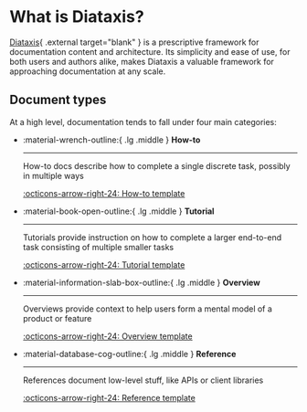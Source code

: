 # What is Diataxis?

[Diataxis](https://diataxis.fr/){ .external target="blank" } is a prescriptive framework for documentation content and architecture. Its simplicity and ease of use, for both users and authors alike, makes Diataxis a valuable framework for approaching documentation at any scale. 

## Document types

At a high level, documentation tends to fall under four main categories:

<div class="grid cards" markdown>

-   :material-wrench-outline:{ .lg .middle } __How-to__

    ---

    How-to docs describe how to complete a single discrete task, possibly in multiple ways

    [:octicons-arrow-right-24: How-to template](how-to.md)

-   :material-book-open-outline:{ .lg .middle } __Tutorial__

    ---

    Tutorials provide instruction on how to complete a larger end-to-end task consisting of multiple smaller tasks

    [:octicons-arrow-right-24: Tutorial template](tutorial.md)

-   :material-information-slab-box-outline:{ .lg .middle } __Overview__

    ---

    Overviews provide context to help users form a mental model of a product or feature

    [:octicons-arrow-right-24: Overview template](overview.md)

-   :material-database-cog-outline:{ .lg .middle } __Reference__

    ---

    References document low-level stuff, like APIs or client libraries

    [:octicons-arrow-right-24: Reference template](reference.md)

</div>
